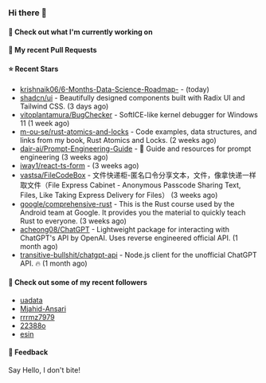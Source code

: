 ### Hi there 👋

#### 👷 Check out what I'm currently working on

#### 🔨 My recent Pull Requests


#### ⭐ Recent Stars

- [krishnaik06/6-Months-Data-Science-Roadmap-](https://github.com/krishnaik06/6-Months-Data-Science-Roadmap-) -  (today)
- [shadcn/ui](https://github.com/shadcn/ui) - Beautifully designed components built with Radix UI and Tailwind CSS. (3 days ago)
- [vitoplantamura/BugChecker](https://github.com/vitoplantamura/BugChecker) - SoftICE-like kernel debugger for Windows 11 (1 week ago)
- [m-ou-se/rust-atomics-and-locks](https://github.com/m-ou-se/rust-atomics-and-locks) - Code examples, data structures, and links from my book, Rust Atomics and Locks. (2 weeks ago)
- [dair-ai/Prompt-Engineering-Guide](https://github.com/dair-ai/Prompt-Engineering-Guide) - :octopus: Guide and resources for prompt engineering (3 weeks ago)
- [iway1/react-ts-form](https://github.com/iway1/react-ts-form) -  (3 weeks ago)
- [vastsa/FileCodeBox](https://github.com/vastsa/FileCodeBox) - 文件快递柜-匿名口令分享文本，文件，像拿快递一样取文件（File Express Cabinet - Anonymous Passcode Sharing Text, Files, Like Taking Express Delivery for Files） (3 weeks ago)
- [google/comprehensive-rust](https://github.com/google/comprehensive-rust) - This is the Rust course used by the Android team at Google. It provides you the material to quickly teach Rust to everyone. (3 weeks ago)
- [acheong08/ChatGPT](https://github.com/acheong08/ChatGPT) - Lightweight package for interacting with ChatGPT&#39;s API by OpenAI. Uses reverse engineered official API. (1 month ago)
- [transitive-bullshit/chatgpt-api](https://github.com/transitive-bullshit/chatgpt-api) - Node.js client for the unofficial ChatGPT API. 🔥 (1 month ago)

#### 👯 Check out some of my recent followers

- [uadata](https://github.com/uadata)
- [Mjahid-Ansari](https://github.com/Mjahid-Ansari)
- [rrrmz7979](https://github.com/rrrmz7979)
- [22388o](https://github.com/22388o)
- [esin](https://github.com/esin)

#### 💬 Feedback

Say Hello, I don't bite!